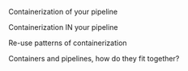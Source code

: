 

Containerization of your pipeline

Containerization IN your pipeline

Re-use patterns of containerization 

Containers and pipelines, how do they fit together?




